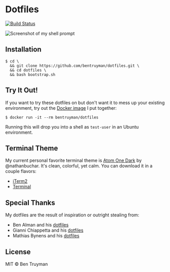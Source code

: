 # Dotfiles

[![Build Status](https://travis-ci.org/bentruyman/dotfiles.svg?branch=master)](https://travis-ci.org/bentruyman/dotfiles)

![Screenshot of my shell prompt](https://user-images.githubusercontent.com/85315/42671056-fe37e606-8612-11e8-8d0d-6d966cdfbcbc.png)

## Installation

```
$ cd \
  && git clone https://github.com/bentruyman/dotfiles.git \
  && cd dotfiles \
  && bash bootstrap.sh
```

## Try It Out!

If you want to try these dotfiles on but don't want it to mess up your
existing environment, try out the
[Docker image](https://hub.docker.com/r/bentruyman/dotfiles/) I put together:

```
$ docker run -it --rm bentruyman/dotfiles
```

Running this will drop you into a shell as `test-user` in an Ubuntu
environment.

## Terminal Theme

My current personal favorite terminal theme is [Atom One
Dark](https://github.com/nathanbuchar/atom-one-dark-terminal) by
@nathanbuchar. It's clean, colorful, yet calm. You can download it in a
couple flavors:

- [iTerm2](https://github.com/nathanbuchar/atom-one-dark-terminal/blob/master/scheme/iterm/One%20Dark.itermcolors)
- [Terminal](https://github.com/nathanbuchar/atom-one-dark-terminal/blob/master/scheme/terminal/One%20Dark.terminal)

## Special Thanks

My dotfiles are the result of inspiration or outright stealing from:

* Ben Alman and his [dotfiles](https://github.com/cowboy/dotfiles)
* Gianni Chiappetta and his [dotfiles](https://github.com/gf3/dotfiles)
* Mathias Bynens and his [dotfiles](https://github.com/mathiasbynens/dotfiles)

## License

MIT © Ben Truyman
